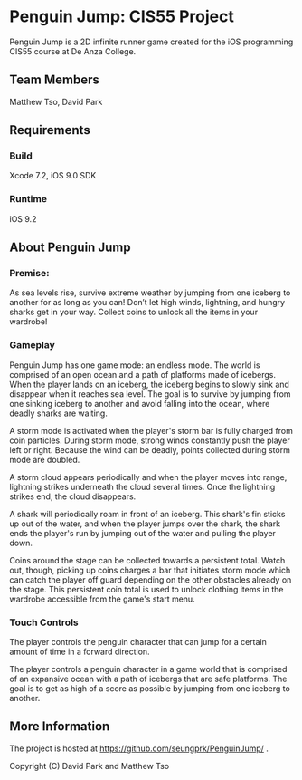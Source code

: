 # Penguin Jump: CIS55 Project

Penguin Jump is a 2D infinite runner game created for the iOS programming CIS55 course at De Anza College.

## Team Members

Matthew Tso, David Park

## Requirements

### Build

Xcode 7.2, iOS 9.0 SDK

### Runtime

iOS 9.2

## About Penguin Jump

### Premise:

As sea levels rise, survive extreme weather by jumping from one iceberg to another for as long as you can! Don’t let high winds, lightning, and hungry sharks get in your way. Collect coins to unlock all the items in your wardrobe!

### Gameplay

Penguin Jump has one game mode: an endless mode. The world is comprised of an open ocean and a path of platforms made of icebergs. When the player lands on an iceberg, the iceberg begins to slowly sink and disappear when it reaches sea level. The goal is to survive by jumping from one sinking iceberg to another and avoid falling into the ocean, where deadly sharks are waiting.

A storm mode is activated when the player's storm bar is fully charged from coin particles. During storm mode, strong winds constantly push the player left or right. Because the wind can be deadly, points collected during storm mode are doubled.

A storm cloud appears periodically and when the player moves into range, lightning strikes underneath the cloud several times. Once the lightning strikes end, the cloud disappears.

A shark will periodically roam in front of an iceberg. This shark's fin sticks up out of the water, and when the player jumps over the shark, the shark ends the player's run by jumping out of the water and pulling the player down.

Coins around the stage can be collected towards a persistent total. Watch out, though, picking up coins charges a bar that initiates storm mode which can catch the player off guard depending on the other obstacles already on the stage. This persistent coin total is used to unlock clothing items in the wardrobe accessible from the game's start menu.

### Touch Controls

The player controls the penguin character that can jump for a certain amount of time in a forward direction.

The player controls a penguin character in a game world that is comprised of an expansive ocean with a path of icebergs that are safe platforms. The goal is to get as high of a score as possible by jumping from one iceberg to another.


## More Information

The project is hosted at https://github.com/seungprk/PenguinJump/ .

Copyright (C) David Park and Matthew Tso
